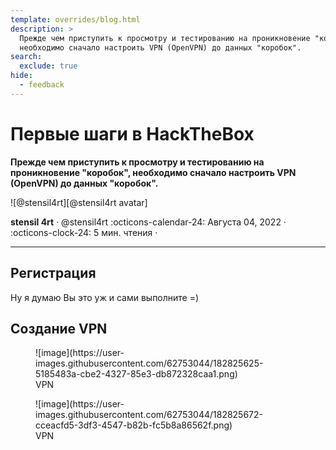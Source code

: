 ```yaml
---
template: overrides/blog.html
description: >
  Прежде чем приступить к просмотру и тестированию на проникновение "коробок", 
  необходимо сначало настроить VPN (OpenVPN) до данных "коробок". 
search:
  exclude: true
hide:
  - feedback
---
```


# Первые шаги в HackTheBox

__Прежде чем приступить к просмотру и тестированию на проникновение "коробок", 
необходимо сначало настроить VPN (OpenVPN) до данных "коробок".__

<aside class="mdx-author" markdown>
![@stensil4rt][@stensil4rt avatar]

<span>__stensil 4rt__ · @stensil4rt</span>
<span>
:octicons-calendar-24: Августа 04, 2022 ·
:octicons-clock-24: 5 мин. чтения ·
</span>
</aside>

  [@stensil4rt avatar]: https://avatars.githubusercontent.com/u/62753044
  [insiders-3.1.1]: ../../insiders/changelog.md#3.1.1

---

## Регистрация

Ну я думаю Вы это уж и сами выполните =)

## Создание VPN 

<figure markdown>
  ![image](https://user-images.githubusercontent.com/62753044/182825625-5185483a-cbe2-4327-85e3-db872328caa1.png)
  <figcaption>VPN</figcaption>
</figure>
  
<figure markdown>
  ![image](https://user-images.githubusercontent.com/62753044/182825672-cceacfd5-3df3-4547-b82b-fc5b8a86562f.png)
  <figcaption>VPN</figcaption>
</figure>



